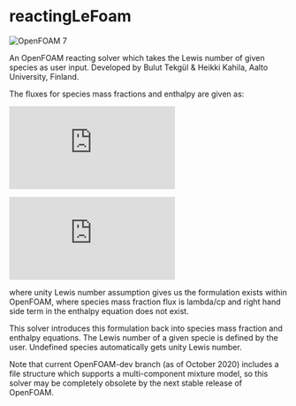 # reactingLeFoam
![OpenFOAM 7](https://img.shields.io/badge/OpenFOAM-7-brightgreen.svg)

An OpenFOAM reacting solver which takes the Lewis number of given species as user input. Developed by Bulut Tekgül & Heikki Kahila, Aalto University, Finland.

The fluxes for species mass fractions and enthalpy are given as:

![equation](https://latex.codecogs.com/png.latex?%5Csmall%20F_i%20%3D%20m%20Y_i%20-%20%5Cfrac%7B%5Clambda%7D%7BLe_i%20c_p%7D%5Cfrac%7B%5Cpartial%20Y_i%7D%7B%5Cpartial%20s%7D)

![equation](https://latex.codecogs.com/png.latex?%5Csmall%20F_h%20%3D%20mh%20-%20%5Cfrac%7B%5Clambda%7D%7Bc_p%7D%5Cfrac%7B%5Cpartial%20h%7D%7B%5Cpartial%20s%7D%20-%20%5Cfrac%7B%5Clambda%7D%7Bc_p%7D%5Csum_%7Bi%3D1%7D%5E%7BN_s%7D%20%5Cleft%20%28%5Cfrac%7B1%7D%7BLe_i%7D%20-%201%20%5Cright%20%29%20h_i%20%5Cfrac%7B%5Cpartial%20Y_i%7D%7B%5Cpartial%20s%7D)

where unity Lewis number assumption gives us the formulation exists within OpenFOAM, where species mass fraction flux is lambda/cp and right hand side term in the enthalpy equation does not exist.

This solver introduces this formulation back into species mass fraction and enthalpy equations. The Lewis number of a given specie is defined by the user. Undefined species automatically gets unity Lewis number.

Note that current OpenFOAM-dev branch (as of October 2020) includes a file structure which supports a multi-component mixture model, so this solver may be completely obsolete by the next stable release of OpenFOAM.




